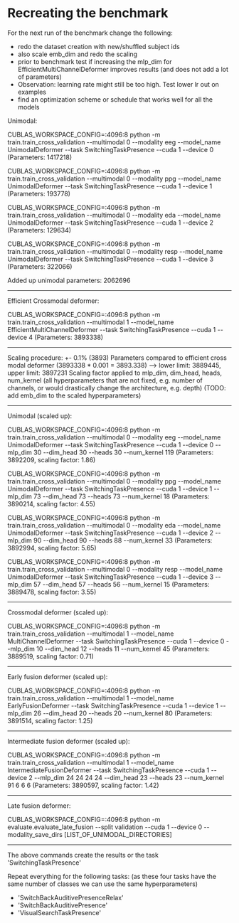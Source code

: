 # Recreating the benchmark

For the next run of the benchmark change the following:
- redo the dataset creation with new/shuffled subject ids
- also scale emb_dim and redo the scaling
- prior to benchmark test if increasing the mlp_dim for EfficientMultiChannelDeformer improves results (and does not add a lot of parameters)
- Observation: learning rate might still be too high. Test lower lr out on examples
- find an optimization scheme or schedule that works well for all the models


Unimodal:

CUBLAS_WORKSPACE_CONFIG=:4096:8 python -m train.train_cross_validation --multimodal 0 --modality eeg  --model_name UnimodalDeformer --task SwitchingTaskPresence --cuda 1 --device 0
(Parameters: 1417218)

CUBLAS_WORKSPACE_CONFIG=:4096:8 python -m train.train_cross_validation --multimodal 0 --modality ppg  --model_name UnimodalDeformer --task SwitchingTaskPresence --cuda 1 --device 1
(Parameters: 193778)

CUBLAS_WORKSPACE_CONFIG=:4096:8 python -m train.train_cross_validation --multimodal 0 --modality eda  --model_name UnimodalDeformer --task SwitchingTaskPresence --cuda 1 --device 2
(Parameters: 129634)

CUBLAS_WORKSPACE_CONFIG=:4096:8 python -m train.train_cross_validation --multimodal 0 --modality resp  --model_name UnimodalDeformer --task SwitchingTaskPresence --cuda 1 --device 3
(Parameters: 322066)

Added up unimodal parameters: 2062696 

-----------

Efficient Crossmodal deformer:

CUBLAS_WORKSPACE_CONFIG=:4096:8 python -m train.train_cross_validation --multimodal 1  --model_name EfficientMultiChannelDeformer --task SwitchingTaskPresence --cuda 1 --device 4
(Parameters: 3893338)

-----------

Scaling procedure: 
+- 0.1% (3893) Parameters compared to efficient cross modal deformer (3893338 * 0.001 = 3893.338)
--> lower limit: 3889445, upper limit: 3897231
Scaling factor applied to mlp_dim, dim_head, heads, num_kernel (all hyperparameters that are not fixed, e.g. number of channels, or would drastically change the architecture, e.g. depth)
(TODO: add emb_dim to the scaled hyperparameters)

-----------

Unimodal (scaled up): 

CUBLAS_WORKSPACE_CONFIG=:4096:8 python -m train.train_cross_validation --multimodal 0 --modality eeg  --model_name UnimodalDeformer --task SwitchingTaskPresence --cuda 1 --device 0 --mlp_dim 30 --dim_head 30 --heads 30 --num_kernel 119
(Parameters: 3892209, scaling factor: 1.86)

CUBLAS_WORKSPACE_CONFIG=:4096:8 python -m train.train_cross_validation --multimodal 0 --modality ppg --model_name UnimodalDeformer --task SwitchingTaskPresence --cuda 1 --device 1 --mlp_dim 73 --dim_head 73 --heads 73 --num_kernel 18
(Parameters: 3890214, scaling factor: 4.55)

CUBLAS_WORKSPACE_CONFIG=:4096:8 python -m train.train_cross_validation --multimodal 0 --modality eda --model_name UnimodalDeformer --task SwitchingTaskPresence --cuda 1 --device 2 --mlp_dim 90 --dim_head 90 --heads 88 --num_kernel 33
(Parameters: 3892994, scaling factor: 5.65)

CUBLAS_WORKSPACE_CONFIG=:4096:8 python -m train.train_cross_validation --multimodal 0 --modality resp --model_name UnimodalDeformer --task SwitchingTaskPresence --cuda 1 --device 3 --mlp_dim 57 --dim_head 57 --heads 56 --num_kernel 15
(Parameters: 3889478, scaling factor: 3.55)

-----------

Crossmodal deformer (scaled up):

CUBLAS_WORKSPACE_CONFIG=:4096:8 python -m train.train_cross_validation --multimodal 1  --model_name MultiChannelDeformer --task SwitchingTaskPresence --cuda 1 --device 0 --mlp_dim 10 --dim_head 12 --heads 11 --num_kernel 45
(Parameters: 3889519, scaling factor: 0.71)

-----------

Early fusion deformer (scaled up):

CUBLAS_WORKSPACE_CONFIG=:4096:8 python -m train.train_cross_validation --multimodal 1  --model_name EarlyFusionDeformer --task SwitchingTaskPresence --cuda 1 --device 1 --mlp_dim 26 --dim_head 20 --heads 20 --num_kernel 80
(Parameters: 3891514, scaling factor: 1.25)

-----------

Intermediate fusion deformer (scaled up):

CUBLAS_WORKSPACE_CONFIG=:4096:8 python -m train.train_cross_validation --multimodal 1  --model_name IntermediateFusionDeformer --task SwitchingTaskPresence --cuda 1 --device 2 --mlp_dim 24 24 24 24 --dim_head 23 --heads 23 --num_kernel 91 6 6 6
(Parameters: 3890597, scaling factor: 1.42)

-----------

Late fusion deformer: 

CUBLAS_WORKSPACE_CONFIG=:4096:8 python -m evaluate.evaluate_late_fusion --split validation --cuda 1 --device 0 --modality_save_dirs [LIST_OF_UNIMODAL_DIRECTORIES]

-----------

The above commands create the results or the task 'SwitchingTaskPresence'

Repeat everything for the following tasks: 
(as these four tasks have the same number of classes we can use the same hyperparameters)
- 'SwitchBackAuditivePresenceRelax'
- 'SwitchBackAuditivePresence'
- 'VisualSearchTaskPresence'




